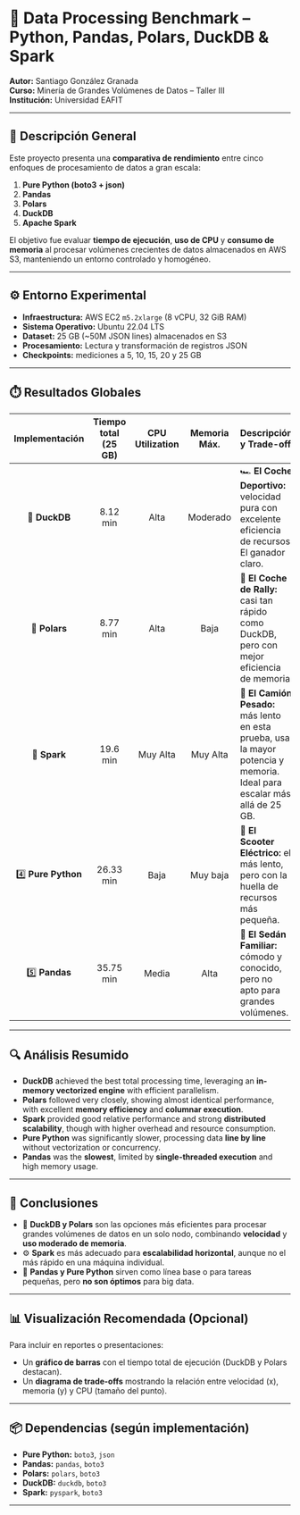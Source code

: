 # 🏁 Data Processing Benchmark – Python, Pandas, Polars, DuckDB & Spark

**Autor:** Santiago González Granada  
**Curso:** Minería de Grandes Volúmenes de Datos – Taller III  
**Institución:** Universidad EAFIT  

---

## 📘 Descripción General

Este proyecto presenta una **comparativa de rendimiento** entre cinco enfoques de procesamiento de datos a gran escala:

1. **Pure Python (boto3 + json)**
2. **Pandas**
3. **Polars**
4. **DuckDB**
5. **Apache Spark**

El objetivo fue evaluar **tiempo de ejecución**, **uso de CPU** y **consumo de memoria** al procesar volúmenes crecientes de datos almacenados en AWS S3, manteniendo un entorno controlado y homogéneo.

---

## ⚙️ Entorno Experimental

- **Infraestructura:** AWS EC2 `m5.2xlarge` (8 vCPU, 32 GiB RAM)
- **Sistema Operativo:** Ubuntu 22.04 LTS
- **Dataset:** 25 GB (~50M JSON lines) almacenados en S3
- **Procesamiento:** Lectura y transformación de registros JSON
- **Checkpoints:** mediciones a 5, 10, 15, 20 y 25 GB

---

## ⏱️ Resultados Globales

| **Implementación** | **Tiempo total (25 GB)** | **CPU Utilization** | **Memoria Máx.** | **Descripción y Trade-off** |
|:-------------------:|:-------------------------:|:--------------------:|:----------------:|:-----------------------------|
| 🥇 **DuckDB** | 8.12 min | Alta | Moderado | 🏎️ **El Coche Deportivo:** velocidad pura con excelente eficiencia de recursos. El ganador claro. |
| 🥈 **Polars** | 8.77 min | Alta | Baja | 🚗 **El Coche de Rally:** casi tan rápido como DuckDB, pero con mejor eficiencia de memoria. |
| 🥉 **Spark** | 19.6 min | Muy Alta | Muy Alta | 🚚 **El Camión Pesado:** más lento en esta prueba, usa la mayor potencia y memoria. Ideal para escalar más allá de 25 GB. |
| 4️⃣ **Pure Python** | 26.33 min | Baja | Muy baja | 🛵 **El Scooter Eléctrico:** el más lento, pero con la huella de recursos más pequeña. |
| 5️⃣ **Pandas** | 35.75 min | Media | Alta | 🚙 **El Sedán Familiar:** cómodo y conocido, pero no apto para grandes volúmenes. |

---

## 🔍 Análisis Resumido

- **DuckDB** achieved the best total processing time, leveraging an **in-memory vectorized engine** with efficient parallelism.  
- **Polars** followed very closely, showing almost identical performance, with excellent **memory efficiency** and **columnar execution**.  
- **Spark** provided good relative performance and strong **distributed scalability**, though with higher overhead and resource consumption.  
- **Pure Python** was significantly slower, processing data **line by line** without vectorization or concurrency.  
- **Pandas** was the **slowest**, limited by **single-threaded execution** and high memory usage.

---

## 🧠 Conclusiones

- 🥇 **DuckDB y Polars** son las opciones más eficientes para procesar grandes volúmenes de datos en un solo nodo, combinando **velocidad** y **uso moderado de memoria**.  
- ⚙️ **Spark** es más adecuado para **escalabilidad horizontal**, aunque no el más rápido en una máquina individual.  
- 🐍 **Pandas y Pure Python** sirven como línea base o para tareas pequeñas, pero **no son óptimos** para big data.  

---

## 📊 Visualización Recomendada (Opcional)

Para incluir en reportes o presentaciones:
- Un **gráfico de barras** con el tiempo total de ejecución (DuckDB y Polars destacan).
- Un **diagrama de trade-offs** mostrando la relación entre velocidad (x), memoria (y) y CPU (tamaño del punto).

---

## 📦 Dependencias (según implementación)

- **Pure Python:** `boto3`, `json`
- **Pandas:** `pandas`, `boto3`
- **Polars:** `polars`, `boto3`
- **DuckDB:** `duckdb`, `boto3`
- **Spark:** `pyspark`, `boto3`

---